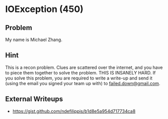 # IOException (450)

## Problem

My name is Michael Zhang.

## Hint

This is a recon problem. Clues are scattered over the internet, and you have to piece them together to solve the problem. THIS IS INSANELY HARD. If you solve this problem, you are required to write a write-up and send it (using the email you signed your team up with) to [failed.down@gmail.com](mailto:failed.down@gmail.com).

## External Writeups

* https://gist.github.com/ndefilippis/b1d8e5a954d717734ca8
